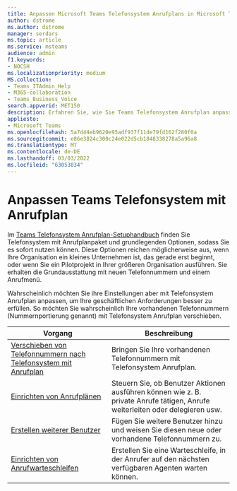 ```yaml
---
title: Anpassen Microsoft Teams Telefonsystem Anrufplans in Microsoft Teams
author: dstrome
ms.author: dstrome
manager: serdars
ms.topic: article
ms.service: msteams
audience: admin
f1.keywords:
- NOCSH
ms.localizationpriority: medium
MS.collection:
- Teams_ITAdmin_Help
- M365-collaboration
- Teams_Business_Voice
search.appverid: MET150
description: Erfahren Sie, wie Sie Teams Telefonsystem Anrufplan anpassen, um die spezifischen Anforderungen Ihrer Organisation zu erfüllen.
appliesto:
- Microsoft Teams
ms.openlocfilehash: 5a7d44eb9620e95adf937f11de79fd162f280f0a
ms.sourcegitcommit: e86e3824c300c24e022d5cb1848338278a5a96a8
ms.translationtype: MT
ms.contentlocale: de-DE
ms.lasthandoff: 03/03/2022
ms.locfileid: "63053034"
---
```

# <a name="customize-teams-phone-system-with-calling-plan"></a>Anpassen Teams Telefonsystem mit Anrufplan

Im [Teams Telefonsystem Anrufplan-Setuphandbuch](set-up-overview.md) finden Sie Telefonsystem mit Anrufplanpaket und grundlegenden Optionen, sodass Sie es sofort nutzen können. Diese Optionen reichen möglicherweise aus, wenn Ihre Organisation ein kleines Unternehmen ist, das gerade erst beginnt, oder wenn Sie ein Pilotprojekt in Ihrer größeren Organisation ausführen. Sie erhalten die Grundausstattung mit neuen Telefonnummern und einem Anrufmenü.

Wahrscheinlich möchten Sie ihre Einstellungen aber mit Telefonsystem Anrufplan anpassen, um Ihre geschäftlichen Anforderungen besser zu erfüllen. So möchten Sie wahrscheinlich Ihre vorhandenen Telefonnummern (Nummernportierung genannt) mit Telefonsystem Anrufplan verschieben.

| Vorgang        | Beschreibung       |
|-------------|-------------------|
| [Verschieben von Telefonnummern nach Telefonsystem mit Anrufplan](port-phone-numbers.md) | Bringen Sie Ihre vorhandenen Telefonnummern mit Telefonsystem Anrufplan. |
| [Einrichten von Anrufplänen](set-up-policies.md) | Steuern Sie, ob Benutzer Aktionen ausführen können wie z. B. private Anrufe tätigen, Anrufe weiterleiten oder delegieren usw. |
| [Erstellen weiterer Benutzer](create-users.md) | Fügen Sie weitere Benutzer hinzu und weisen Sie diesen neue oder vorhandene Telefonnummern zu. |
| [Einrichten von Anrufwarteschleifen](./create-a-phone-system-call-queue-smb.md) | Erstellen Sie eine Warteschleife, in der Anrufer auf den nächsten verfügbaren Agenten warten können. |
